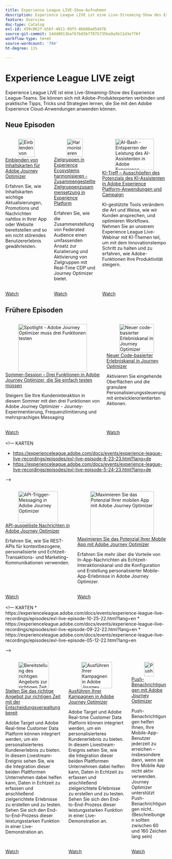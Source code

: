 ```yaml
---
title: Experience League LIVE-Show-Aufnahmen
description: Experience League LIVE ist eine Live-Streaming-Show des Experience League-Teams. Sie können sich mit Adobe-Produktexperten verbinden und praktische Tipps, Tricks und Strategien lernen, die Sie mit den Adobe Experience Cloud-Anwendungen anwenden können.
feature: Overview
doc-type: Catalog
exl-id: 459c062f-b56f-4611-99f5-8bb88ad5d476
source-git-commit: 14dd8013baf67b65b77875735ba9a5b11d3e7f6f
workflow-type: tm+mt
source-wordcount: '794'
ht-degree: 11%

---
```


# Experience League LIVE zeigt

Experience League LIVE ist eine Live-Streaming-Show des Experience League-Teams. Sie können sich mit Adobe-Produktexperten verbinden und praktische Tipps, Tricks und Strategien lernen, die Sie mit den Adobe Experience Cloud-Anwendungen anwenden können.

## Neue Episoden

<!-- CARDS

* https://experienceleague.adobe.com/en/docs/events/experience-league-live-recordings/episodes/exl-live-episode-10-30-24
  {description = Learn how Content Cards deliver key updates, promotions, and messages seamlessly within your app or website, ensuring a non-intrusive user experience.}
* https://experienceleague.adobe.com/en/docs/events/experience-league-live-recordings/episodes/exl-live-episode-40-2024-10-24
* https://experienceleague.adobe.com/en/docs/events/experience-league-live-recordings/episodes/exl-live-episode-09-26-24

-->
<!-- START CARDS HTML - DO NOT MODIFY BY HAND -->
<div class="columns">
    <div class="column is-half-tablet is-half-desktop is-one-third-widescreen" aria-label="Unveiling Content Cards for Adobe Journey Optimizer">
        <div class="card" style="height: 100%; display: flex; flex-direction: column; height: 100%;">
            <div class="card-image">
                <figure class="image x-is-16by9">
                    <a href="https://experienceleague.adobe.com/en/docs/events/experience-league-live-recordings/episodes/exl-live-episode-10-30-24" title="Einblenden von Inhaltskarten für Adobe Journey Optimizer" target="_blank" rel="referrer">
                        <img class="is-bordered-r-small" src="https://video.tv.adobe.com/v/3436281/?quality=12&format=jpeg&nocache=1731977644166" alt="Einblenden von Inhaltskarten für Adobe Journey Optimizer"
                             style="width: 100%; aspect-ratio: 16 / 9; object-fit: cover; overflow: hidden; display: block; margin: auto;">
                    </a>
                </figure>
            </div>
            <div class="card-content is-padded-small" style="display: flex; flex-direction: column; flex-grow: 1; justify-content: space-between;">
                <div class="top-card-content">
                    <p class="headline is-size-6 has-text-weight-bold">
                        <a href="https://experienceleague.adobe.com/en/docs/events/experience-league-live-recordings/episodes/exl-live-episode-10-30-24" target="_blank" rel="referrer" title="Einblenden von Inhaltskarten für Adobe Journey Optimizer">Einblenden von Inhaltskarten für Adobe Journey Optimizer</a>
                    </p>
                    <p class="is-size-6">Erfahren Sie, wie Inhaltskarten wichtige Aktualisierungen, Promotions und Nachrichten nahtlos in Ihrer App oder Website bereitstellen und so ein nicht störendes Benutzererlebnis gewährleisten.</p>
                </div>
                <a href="https://experienceleague.adobe.com/en/docs/events/experience-league-live-recordings/episodes/exl-live-episode-10-30-24" target="_blank" rel="referrer" class="spectrum-Button spectrum-Button--outline spectrum-Button--primary spectrum-Button--sizeM" style="align-self: flex-start; margin-top: 1rem;">
                    <span class="spectrum-Button-label has-no-wrap has-text-weight-bold">Watch</span>
                </a>
            </div>
        </div>
    </div>
    <div class="column is-half-tablet is-half-desktop is-one-third-widescreen" aria-label="Harmonize Audiences in Experience Ecosystems - Federated Audience Composition in Experience Platform">
        <div class="card" style="height: 100%; display: flex; flex-direction: column; height: 100%;">
            <div class="card-image">
                <figure class="image x-is-16by9">
                    <a href="https://experienceleague.adobe.com/en/docs/events/experience-league-live-recordings/episodes/exl-live-episode-40-2024-10-24" title="Harmonisieren von Zielgruppen in Experience Ecosystems - Zusammengestellte Zielgruppenkomposition in Experience Platform" target="_blank" rel="referrer">
                        <img class="is-bordered-r-small" src="https://video.tv.adobe.com/v/3436457?quality=12&format=jpeg&nocache=1731977644169" alt="Harmonisieren von Zielgruppen in Experience Ecosystems - Zusammengestellte Zielgruppenkomposition in Experience Platform"
                             style="width: 100%; aspect-ratio: 16 / 9; object-fit: cover; overflow: hidden; display: block; margin: auto;">
                    </a>
                </figure>
            </div>
            <div class="card-content is-padded-small" style="display: flex; flex-direction: column; flex-grow: 1; justify-content: space-between;">
                <div class="top-card-content">
                    <p class="headline is-size-6 has-text-weight-bold">
                        <a href="https://experienceleague.adobe.com/en/docs/events/experience-league-live-recordings/episodes/exl-live-episode-40-2024-10-24" target="_blank" rel="referrer" title="Harmonisieren von Zielgruppen in Experience Ecosystems - Zusammengestellte Zielgruppenkomposition in Experience Platform">Zielgruppen in Experience Ecosystems harmonisieren - Zusammengestellte Zielgruppenzusammensetzung in Experience Platform</a>
                    </p>
                    <p class="is-size-6">Erfahren Sie, wie die Zusammenstellung von Federated Audience einen umfassenden Ansatz zur Kuratierung und Aktivierung von Zielgruppen mit Real-Time CDP und Journey Optimizer bietet.</p>
                </div>
                <a href="https://experienceleague.adobe.com/en/docs/events/experience-league-live-recordings/episodes/exl-live-episode-40-2024-10-24" target="_blank" rel="referrer" class="spectrum-Button spectrum-Button--outline spectrum-Button--primary spectrum-Button--sizeM" style="align-self: flex-start; margin-top: 1rem;">
                    <span class="spectrum-Button-label has-no-wrap has-text-weight-bold">Watch</span>
                </a>
            </div>
        </div>
    </div>
    <div class="column is-half-tablet is-half-desktop is-one-third-widescreen" aria-label="AI Bash - Unlocking the Power of AI Assistant in Adobe Experience Platform Applications and Campaign">
        <div class="card" style="height: 100%; display: flex; flex-direction: column; height: 100%;">
            <div class="card-image">
                <figure class="image x-is-16by9">
                    <a href="https://experienceleague.adobe.com/de/docs/events/experience-league-live-recordings/episodes/exl-live-episode-09-26-24" title="AI-Bash - Entsperren der Leistung des AI-Assistenten in Adobe Experience Platform-Anwendungen und Campaign" target="_blank" rel="referrer">
                        <img class="is-bordered-r-small" src="https://video.tv.adobe.com/v/3434781/?format=jpeg&nocache=1731977644171" alt="AI-Bash - Entsperren der Leistung des AI-Assistenten in Adobe Experience Platform-Anwendungen und Campaign"
                             style="width: 100%; aspect-ratio: 16 / 9; object-fit: cover; overflow: hidden; display: block; margin: auto;">
                    </a>
                </figure>
            </div>
            <div class="card-content is-padded-small" style="display: flex; flex-direction: column; flex-grow: 1; justify-content: space-between;">
                <div class="top-card-content">
                    <p class="headline is-size-6 has-text-weight-bold">
                        <a href="https://experienceleague.adobe.com/de/docs/events/experience-league-live-recordings/episodes/exl-live-episode-09-26-24" target="_blank" rel="referrer" title="AI-Bash - Entsperren der Leistung des AI-Assistenten in Adobe Experience Platform-Anwendungen und Campaign">KI-Treff – Ausschöpfen des Potenzials des KI-Assistenten in Adobe Experience Platform-Anwendungen und Campaign</a>
                    </p>
                    <p class="is-size-6">KI-gestützte Tools verändern die Art und Weise, wie wir Kunden ansprechen, und optimieren Workflows. Nehmen Sie an unserem Experience League Live-Webinar mit KI-Themen teil, um mit dem Innovationstempo Schritt zu halten und zu erfahren, wie Adobe-Funktionen Ihre Produktivität steigern.</p>
                </div>
                <a href="https://experienceleague.adobe.com/de/docs/events/experience-league-live-recordings/episodes/exl-live-episode-09-26-24" target="_blank" rel="referrer" class="spectrum-Button spectrum-Button--outline spectrum-Button--primary spectrum-Button--sizeM" style="align-self: flex-start; margin-top: 1rem;">
                    <span class="spectrum-Button-label has-no-wrap has-text-weight-bold">Watch</span>
                </a>
            </div>
        </div>
    </div>
</div>
<!-- END CARDS HTML - DO NOT MODIFY BY HAND -->



## Frühere Episoden

<!-- CARDS

* https://experienceleague.adobe.com/en/docs/events/experience-league-live-recordings/episodes/exl-live-episode-08-28-24 
* https://experienceleague.adobe.com/en/docs/events/experience-league-live-recordings/episodes/exl-live-episode-04-24-24
  
-->
<!-- START CARDS HTML - DO NOT MODIFY BY HAND -->
<div class="columns">
    <div class="column is-half-tablet is-half-desktop is-one-third-widescreen" aria-label="Summer Spotlight - Three must try features in Adobe Journey Optimizer">
        <div class="card" style="height: 100%; display: flex; flex-direction: column; height: 100%;">
            <div class="card-image">
                <figure class="image x-is-16by9">
                    <a href="https://experienceleague.adobe.com/de/docs/events/experience-league-live-recordings/episodes/exl-live-episode-08-28-24" title="Spotlight - Adobe Journey Optimizer muss drei Funktionen testen" target="_blank" rel="referrer">
                        <img class="is-bordered-r-small" src="https://video.tv.adobe.com/v/3433225/?format=jpeg&nocache=1731977644574" alt="Spotlight - Adobe Journey Optimizer muss drei Funktionen testen"
                             style="width: 100%; aspect-ratio: 16 / 9; object-fit: cover; overflow: hidden; display: block; margin: auto;">
                    </a>
                </figure>
            </div>
            <div class="card-content is-padded-small" style="display: flex; flex-direction: column; flex-grow: 1; justify-content: space-between;">
                <div class="top-card-content">
                    <p class="headline is-size-6 has-text-weight-bold">
                        <a href="https://experienceleague.adobe.com/de/docs/events/experience-league-live-recordings/episodes/exl-live-episode-08-28-24" target="_blank" rel="referrer" title="Spotlight - Adobe Journey Optimizer muss drei Funktionen testen">Sommer-Session – Drei Funktionen in Adobe Journey Optimizer, die Sie einfach testen müssen</a>
                    </p>
                    <p class="is-size-6">Steigern Sie Ihre Kundeninteraktion in diesem Sommer mit den drei Funktionen von Adobe Journey Optimizer - Journey-Experimentierung, Frequenzlimitierung und mehrsprachiges Messaging</p>
                </div>
                <a href="https://experienceleague.adobe.com/de/docs/events/experience-league-live-recordings/episodes/exl-live-episode-08-28-24" target="_blank" rel="referrer" class="spectrum-Button spectrum-Button--outline spectrum-Button--primary spectrum-Button--sizeM" style="align-self: flex-start; margin-top: 1rem;">
                    <span class="spectrum-Button-label has-no-wrap has-text-weight-bold">Watch</span>
                </a>
            </div>
        </div>
    </div>
    <div class="column is-half-tablet is-half-desktop is-one-third-widescreen" aria-label="New Code-Based Experience Channel in Journey Optimizer">
        <div class="card" style="height: 100%; display: flex; flex-direction: column; height: 100%;">
            <div class="card-image">
                <figure class="image x-is-16by9">
                    <a href="https://experienceleague.adobe.com/de/docs/events/experience-league-live-recordings/episodes/exl-live-episode-04-24-24" title="Neuer code-basierter Erlebniskanal in Journey Optimizer" target="_blank" rel="referrer">
                        <img class="is-bordered-r-small" src="https://video.tv.adobe.com/v/3428095/?quality=12&format=jpeg&nocache=1731977644565" alt="Neuer code-basierter Erlebniskanal in Journey Optimizer"
                             style="width: 100%; aspect-ratio: 16 / 9; object-fit: cover; overflow: hidden; display: block; margin: auto;">
                    </a>
                </figure>
            </div>
            <div class="card-content is-padded-small" style="display: flex; flex-direction: column; flex-grow: 1; justify-content: space-between;">
                <div class="top-card-content">
                    <p class="headline is-size-6 has-text-weight-bold">
                        <a href="https://experienceleague.adobe.com/de/docs/events/experience-league-live-recordings/episodes/exl-live-episode-04-24-24" target="_blank" rel="referrer" title="Neuer code-basierter Erlebniskanal in Journey Optimizer">Neuer Code-basierter Erlebniskanal in Journey Optimizer</a>
                    </p>
                    <p class="is-size-6">Aktivieren Sie eingehende Oberflächen und die granulare Personalisierungssteuerung mit entwicklerorientierten Aktionen.</p>
                </div>
                <a href="https://experienceleague.adobe.com/de/docs/events/experience-league-live-recordings/episodes/exl-live-episode-04-24-24" target="_blank" rel="referrer" class="spectrum-Button spectrum-Button--outline spectrum-Button--primary spectrum-Button--sizeM" style="align-self: flex-start; margin-top: 1rem;">
                    <span class="spectrum-Button-label has-no-wrap has-text-weight-bold">Watch</span>
                </a>
            </div>
        </div>
    </div>
</div>
<!-- END CARDS HTML - DO NOT MODIFY BY HAND -->


<br>
&lt;!— KARTEN

* https://experienceleague.adobe.com/docs/events/experience-league-live-recordings/episodes/exl-live-episode-8-23-23.html?lang=de
* https://experienceleague.adobe.com/docs/events/experience-league-live-recordings/episodes/exl-live-episode-5-24-23.html?lang=de

-->
<!-- START CARDS HTML - DO NOT MODIFY BY HAND -->
<div class="columns">
    <div class="column is-half-tablet is-half-desktop is-one-third-widescreen" aria-label="API Triggered Messaging in Adobe Journey Optimizer">
        <div class="card" style="height: 100%; display: flex; flex-direction: column; height: 100%;">
            <div class="card-image">
                <figure class="image x-is-16by9">
                    <a href="https://experienceleague.adobe.com/docs/events/experience-league-live-recordings/episodes/exl-live-episode-8-23-23.html?lang=de" title="API-Trigger-Messaging in Adobe Journey Optimizer" target="_blank" rel="referrer">
                        <img class="is-bordered-r-small" src="https://video.tv.adobe.com/v/3422169/?format=jpeg&nocache=1731977645383" alt="API-Trigger-Messaging in Adobe Journey Optimizer"
                             style="width: 100%; aspect-ratio: 16 / 9; object-fit: cover; overflow: hidden; display: block; margin: auto;">
                    </a>
                </figure>
            </div>
            <div class="card-content is-padded-small" style="display: flex; flex-direction: column; flex-grow: 1; justify-content: space-between;">
                <div class="top-card-content">
                    <p class="headline is-size-6 has-text-weight-bold">
                        <a href="https://experienceleague.adobe.com/docs/events/experience-league-live-recordings/episodes/exl-live-episode-8-23-23.html?lang=de" target="_blank" rel="referrer" title="API-Trigger-Messaging in Adobe Journey Optimizer">API-ausgelöste Nachrichten in Adobe Journey Optimizer</a>
                    </p>
                    <p class="is-size-6">Erfahren Sie, wie Sie REST-APIs für kontextbezogene, personalisierte und Echtzeit-Transaktions- und Marketing-Kommunikationen verwenden.</p>
                </div>
                <a href="https://experienceleague.adobe.com/docs/events/experience-league-live-recordings/episodes/exl-live-episode-8-23-23.html?lang=de" target="_blank" rel="referrer" class="spectrum-Button spectrum-Button--outline spectrum-Button--primary spectrum-Button--sizeM" style="align-self: flex-start; margin-top: 1rem;">
                    <span class="spectrum-Button-label has-no-wrap has-text-weight-bold">Watch</span>
                </a>
            </div>
        </div>
    </div>
    <div class="column is-half-tablet is-half-desktop is-one-third-widescreen" aria-label="Maximize your mobile app's potential with Adobe Journey Optimizer">
        <div class="card" style="height: 100%; display: flex; flex-direction: column; height: 100%;">
            <div class="card-image">
                <figure class="image x-is-16by9">
                    <a href="https://experienceleague.adobe.com/docs/events/experience-league-live-recordings/episodes/exl-live-episode-5-24-23.html?lang=de" title="Maximieren Sie das Potenzial Ihrer mobilen App mit Adobe Journey Optimizer" target="_blank" rel="referrer">
                        <img class="is-bordered-r-small" src="https://video.tv.adobe.com/v/3419194/?quality=12&format=jpeg&nocache=1731977645139" alt="Maximieren Sie das Potenzial Ihrer mobilen App mit Adobe Journey Optimizer"
                             style="width: 100%; aspect-ratio: 16 / 9; object-fit: cover; overflow: hidden; display: block; margin: auto;">
                    </a>
                </figure>
            </div>
            <div class="card-content is-padded-small" style="display: flex; flex-direction: column; flex-grow: 1; justify-content: space-between;">
                <div class="top-card-content">
                    <p class="headline is-size-6 has-text-weight-bold">
                        <a href="https://experienceleague.adobe.com/docs/events/experience-league-live-recordings/episodes/exl-live-episode-5-24-23.html?lang=de" target="_blank" rel="referrer" title="Maximieren Sie das Potenzial Ihrer mobilen App mit Adobe Journey Optimizer">Maximieren Sie das Potenzial Ihrer Mobile App mit Adobe Journey Optimizer</a>
                    </p>
                    <p class="is-size-6">Erfahren Sie mehr über die Vorteile von In-App-Nachrichten als Echtzeit-Interaktionskanal und die Konfiguration und Erstellung personalisierter Mobile-App-Erlebnisse in Adobe Journey Optimizer.</p>
                </div>
                <a href="https://experienceleague.adobe.com/docs/events/experience-league-live-recordings/episodes/exl-live-episode-5-24-23.html?lang=de" target="_blank" rel="referrer" class="spectrum-Button spectrum-Button--outline spectrum-Button--primary spectrum-Button--sizeM" style="align-self: flex-start; margin-top: 1rem;">
                    <span class="spectrum-Button-label has-no-wrap has-text-weight-bold">Watch</span>
                </a>
            </div>
        </div>
    </div>
</div>
<!-- END CARDS HTML - DO NOT MODIFY BY HAND -->

<br>
&lt;!— KARTEN
* https://experienceleague.adobe.com/docs/events/experience-league-live-recordings/episodes/exl-live-episode-10-25-22.html?lang=en
* https://experienceleague.adobe.com/docs/events/experience-league-live-recordings/episodes/exl-live-episode-09-22-22.html?lang=en
* https://experienceleague.adobe.com/docs/events/experience-league-live-recordings/episodes/exl-live-episode-05-12-22.html?lang=en

-->
<!-- START CARDS HTML - DO NOT MODIFY BY HAND -->
<div class="columns">
    <div class="column is-half-tablet is-half-desktop is-one-third-widescreen" aria-label="Deliver the right offer at the right time with decision management">
        <div class="card" style="height: 100%; display: flex; flex-direction: column; height: 100%;">
            <div class="card-image">
                <figure class="image x-is-16by9">
                    <a href="https://experienceleague.adobe.com/docs/events/experience-league-live-recordings/episodes/exl-live-episode-10-25-22.html?lang=de" title="Bereitstellung des richtigen Angebots zur richtigen Zeit mit Entscheidungsmanagement" target="_blank" rel="referrer">
                        <img class="is-bordered-r-small" src="https://video.tv.adobe.com/v/3410560/?quality=12&format=jpeg&nocache=1731977646047" alt="Bereitstellung des richtigen Angebots zur richtigen Zeit mit Entscheidungsmanagement"
                             style="width: 100%; aspect-ratio: 16 / 9; object-fit: cover; overflow: hidden; display: block; margin: auto;">
                    </a>
                </figure>
            </div>
            <div class="card-content is-padded-small" style="display: flex; flex-direction: column; flex-grow: 1; justify-content: space-between;">
                <div class="top-card-content">
                    <p class="headline is-size-6 has-text-weight-bold">
                        <a href="https://experienceleague.adobe.com/docs/events/experience-league-live-recordings/episodes/exl-live-episode-10-25-22.html?lang=de" target="_blank" rel="referrer" title="Bereitstellung des richtigen Angebots zur richtigen Zeit mit Entscheidungsmanagement">Stellen Sie das richtige Angebot zur richtigen Zeit mit der Entscheidungsverwaltung bereit</a>
                    </p>
                    <p class="is-size-6">Adobe Target und Adobe Real-time Customer Data Platform können integriert werden, um ein personalisierteres Kundenerlebnis zu bieten. In diesem Livestream-Ereignis sehen Sie, wie die Integration dieser beiden Plattformen Unternehmen dabei helfen kann, Daten in Echtzeit zu erfassen und anschließend zielgerichtete Erlebnisse zu erstellen und zu testen. Sehen Sie sich den End-to-End-Prozess dieser leistungsstarken Funktion in einer Live-Demonstration an.</p>
                </div>
                <a href="https://experienceleague.adobe.com/docs/events/experience-league-live-recordings/episodes/exl-live-episode-10-25-22.html?lang=de" target="_blank" rel="referrer" class="spectrum-Button spectrum-Button--outline spectrum-Button--primary spectrum-Button--sizeM" style="align-self: flex-start; margin-top: 1rem;">
                    <span class="spectrum-Button-label has-no-wrap has-text-weight-bold">Watch</span>
                </a>
            </div>
        </div>
    </div>
    <div class="column is-half-tablet is-half-desktop is-one-third-widescreen" aria-label="Execute your campaigns in Adobe Journey Optimizer">
        <div class="card" style="height: 100%; display: flex; flex-direction: column; height: 100%;">
            <div class="card-image">
                <figure class="image x-is-16by9">
                    <a href="https://experienceleague.adobe.com/docs/events/experience-league-live-recordings/episodes/exl-live-episode-09-22-22.html?lang=de" title="Ausführen Ihrer Kampagnen in Adobe Journey Optimizer" target="_blank" rel="referrer">
                        <img class="is-bordered-r-small" src="https://video.tv.adobe.com/v/3409504/?quality=12&format=jpeg&nocache=1731977646055" alt="Ausführen Ihrer Kampagnen in Adobe Journey Optimizer"
                             style="width: 100%; aspect-ratio: 16 / 9; object-fit: cover; overflow: hidden; display: block; margin: auto;">
                    </a>
                </figure>
            </div>
            <div class="card-content is-padded-small" style="display: flex; flex-direction: column; flex-grow: 1; justify-content: space-between;">
                <div class="top-card-content">
                    <p class="headline is-size-6 has-text-weight-bold">
                        <a href="https://experienceleague.adobe.com/docs/events/experience-league-live-recordings/episodes/exl-live-episode-09-22-22.html?lang=de" target="_blank" rel="referrer" title="Ausführen Ihrer Kampagnen in Adobe Journey Optimizer">Ausführen Ihrer Kampagnen in Adobe Journey Optimizer</a>
                    </p>
                    <p class="is-size-6">Adobe Target und Adobe Real-time Customer Data Platform können integriert werden, um ein personalisierteres Kundenerlebnis zu bieten. In diesem Livestream-Ereignis sehen Sie, wie die Integration dieser beiden Plattformen Unternehmen dabei helfen kann, Daten in Echtzeit zu erfassen und anschließend zielgerichtete Erlebnisse zu erstellen und zu testen. Sehen Sie sich den End-to-End-Prozess dieser leistungsstarken Funktion in einer Live-Demonstration an.</p>
                </div>
                <a href="https://experienceleague.adobe.com/docs/events/experience-league-live-recordings/episodes/exl-live-episode-09-22-22.html?lang=de" target="_blank" rel="referrer" class="spectrum-Button spectrum-Button--outline spectrum-Button--primary spectrum-Button--sizeM" style="align-self: flex-start; margin-top: 1rem;">
                    <span class="spectrum-Button-label has-no-wrap has-text-weight-bold">Watch</span>
                </a>
            </div>
        </div>
    </div>
    <div class="column is-half-tablet is-half-desktop is-one-third-widescreen" aria-label="Push notifications with Adobe Journey Optimizer">
        <div class="card" style="height: 100%; display: flex; flex-direction: column; height: 100%;">
            <div class="card-image">
                <figure class="image x-is-16by9">
                    <a href="https://experienceleague.adobe.com/docs/events/experience-league-live-recordings/episodes/exl-live-episode-05-12-22.html?lang=de" title="Push-Benachrichtigungen mit Adobe Journey Optimizer" target="_blank" rel="referrer">
                        <img class="is-bordered-r-small" src="https://video.tv.adobe.com/v/342810/?quality=12&format=jpeg&nocache=1731977646030" alt="Push-Benachrichtigungen mit Adobe Journey Optimizer"
                             style="width: 100%; aspect-ratio: 16 / 9; object-fit: cover; overflow: hidden; display: block; margin: auto;">
                    </a>
                </figure>
            </div>
            <div class="card-content is-padded-small" style="display: flex; flex-direction: column; flex-grow: 1; justify-content: space-between;">
                <div class="top-card-content">
                    <p class="headline is-size-6 has-text-weight-bold">
                        <a href="https://experienceleague.adobe.com/docs/events/experience-league-live-recordings/episodes/exl-live-episode-05-12-22.html?lang=de" target="_blank" rel="referrer" title="Push-Benachrichtigungen mit Adobe Journey Optimizer">Push-Benachrichtigungen mit Adobe Journey Optimizer</a>
                    </p>
                    <p class="is-size-6">Push-Benachrichtigungen helfen Ihnen, Ihre Mobile-App-Benutzer jederzeit zu erreichen – insbesondere dann, wenn sie Ihre Mobile App nicht aktiv verwenden. Journey Optimizer unterstützt Push-Benachrichtigungen nicht.. (Beschreibungen sollten zwischen 60 und 160 Zeichen lang sein)</p>
                </div>
                <a href="https://experienceleague.adobe.com/docs/events/experience-league-live-recordings/episodes/exl-live-episode-05-12-22.html?lang=de" target="_blank" rel="referrer" class="spectrum-Button spectrum-Button--outline spectrum-Button--primary spectrum-Button--sizeM" style="align-self: flex-start; margin-top: 1rem;">
                    <span class="spectrum-Button-label has-no-wrap has-text-weight-bold">Watch</span>
                </a>
            </div>
        </div>
    </div>
</div>
<!-- END CARDS HTML - DO NOT MODIFY BY HAND -->
